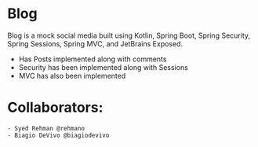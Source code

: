 # Blog


Blog is a mock social media built using Kotlin, Spring Boot, Spring Security, Spring Sessions, Spring MVC, and JetBrains Exposed.

  - Has Posts implemented along with comments
  - Security has been implemented along with Sessions
  - MVC has also been implemented
  

# Collaborators:
    - Syed Rehman @rehmano
    - Biagio DeVivo @biagiodevivo
